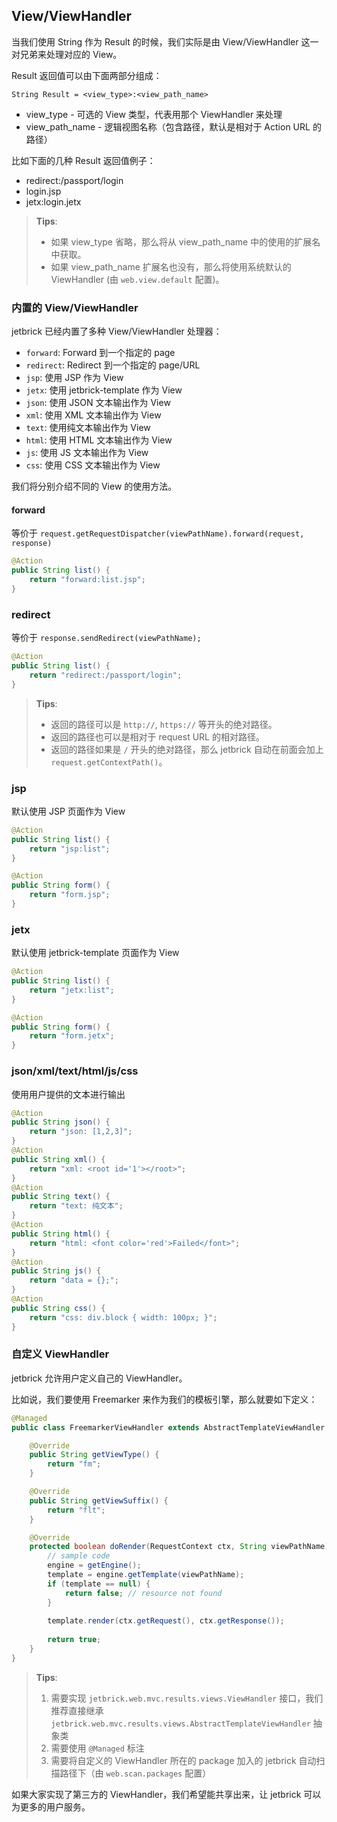 View/ViewHandler
-----------------------------------

当我们使用 String 作为 Result 的时候，我们实际是由 View/ViewHandler 这一对兄弟来处理对应的 View。

Result 返回值可以由下面两部分组成：

```
String Result = <view_type>:<view_path_name>
```

* view_type - 可选的 View 类型，代表用那个 ViewHandler 来处理
* view_path_name - 逻辑视图名称（包含路径，默认是相对于 Action URL 的路径）

比如下面的几种 Result 返回值例子：

* redirect:/passport/login
* login.jsp
* jetx:login.jetx

> **Tips**: 
> * 如果 view_type 省略，那么将从 view_path_name 中的使用的扩展名中获取。
> * 如果 view_path_name 扩展名也没有，那么将使用系统默认的 ViewHandler (由 `web.view.default` 配置)。


### 内置的 View/ViewHandler

jetbrick 已经内置了多种 View/ViewHandler 处理器：

* `forward`: Forward 到一个指定的 page
* `redirect`: Redirect 到一个指定的 page/URL
* `jsp`: 使用 JSP 作为 View
* `jetx`: 使用 jetbrick-template 作为 View
* `json`: 使用 JSON 文本输出作为 View
* `xml`: 使用 XML 文本输出作为 View
* `text`: 使用纯文本输出作为 View
* `html`: 使用 HTML 文本输出作为 View
* `js`: 使用 JS 文本输出作为 View
* `css`: 使用 CSS 文本输出作为 View

我们将分别介绍不同的 View 的使用方法。

#### forward

等价于 `request.getRequestDispatcher(viewPathName).forward(request, response)`

```java
@Action
public String list() {
    return "forward:list.jsp";
}
```

### redirect

等价于 `response.sendRedirect(viewPathName);`

```java
@Action
public String list() {
    return "redirect:/passport/login";
}
```

> **Tips**: 
> * 返回的路径可以是 `http://`, `https://` 等开头的绝对路径。
> * 返回的路径也可以是相对于 request URL 的相对路径。
> * 返回的路径如果是 `/` 开头的绝对路径，那么 jetbrick 自动在前面会加上 `request.getContextPath()`。


### jsp

默认使用 JSP 页面作为 View

```java
@Action
public String list() {
    return "jsp:list";
}

@Action
public String form() {
    return "form.jsp";
}
```


### jetx

默认使用 jetbrick-template 页面作为 View

```java
@Action
public String list() {
    return "jetx:list";
}

@Action
public String form() {
    return "form.jetx";
}
```

### json/xml/text/html/js/css

使用用户提供的文本进行输出

```java
@Action
public String json() {
    return "json: [1,2,3]";
}
@Action
public String xml() {
    return "xml: <root id='1'></root>";
}
@Action
public String text() {
    return "text: 纯文本";
}
@Action
public String html() {
    return "html: <font color='red'>Failed</font>";
}
@Action
public String js() {
    return "data = {};";
}
@Action
public String css() {
    return "css: div.block { width: 100px; }";
}
```

### 自定义 ViewHandler

jetbrick 允许用户定义自己的 ViewHandler。

比如说，我们要使用 Freemarker 来作为我们的模板引擎，那么就要如下定义：

```java
@Managed
public class FreemarkerViewHandler extends AbstractTemplateViewHandler {

    @Override
    public String getViewType() {
        return "fm";
    }

    @Override
    public String getViewSuffix() {
        return "flt";
    }

    @Override
    protected boolean doRender(RequestContext ctx, String viewPathName) {
        // sample code
        engine = getEngine();
        template = engine.getTemplate(viewPathName);
        if (template == null) {
            return false; // resource not found
        }
        
        template.render(ctx.getRequest(), ctx.getResponse());
        
        return true;
    }
}
```

> **Tips**: 
> 1. 需要实现 `jetbrick.web.mvc.results.views.ViewHandler` 接口，我们推荐直接继承 `jetbrick.web.mvc.results.views.AbstractTemplateViewHandler` 抽象类
> 2. 需要使用 `@Managed` 标注
> 3. 需要将自定义的 ViewHandler 所在的 package 加入的 jetbrick 自动扫描路径下（由 `web.scan.packages` 配置）

如果大家实现了第三方的 ViewHandler，我们希望能共享出来，让 jetbrick 可以为更多的用户服务。


